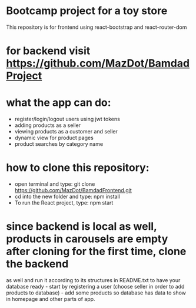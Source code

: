 # Bootcamp project for a toy store
This repository is for frontend using react-bootstrap and react-router-dom

# for backend visit https://github.com/MazDot/BamdadProject

# what the app can do:
* register/login/logout users using jwt tokens
* adding products as a seller
* viewing products as a customer and seller
* dynamic view for product pages
* product searches by category name

# how to clone this repository:
* open terminal and type: git clone https://github.com/MazDot/BamdadFrontend.git
* cd into the new folder and type: npm install
* To run the React project, type: npm start

# since backend is local as well, products in carousels are empty after cloning for the first time, clone the backend 
as well and run it according to its structures in README.txt to have your database ready - start by registering a user 
(choose seller in order to add products to database) - add some products so database has data to show in homepage and
other parts of app.